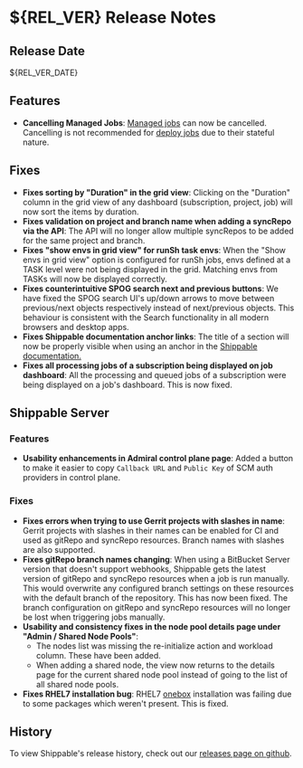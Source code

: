 # ${REL_VER} Release Notes

## Release Date

${REL_VER_DATE}

## Features

- **Cancelling Managed Jobs**: [Managed jobs](http://docs.shippable.com/platform/workflow/job/overview/#supported-job-types) can now be cancelled.  Cancelling is not recommended for [deploy jobs](http://docs.shippable.com/platform/workflow/job/deploy/) due to their stateful nature.

## Fixes

- **Fixes sorting by "Duration" in the grid view**: Clicking on the "Duration" column in the grid view of any dashboard (subscription, project, job) will now sort the items by duration.
- **Fixes validation on project and branch name when adding a syncRepo via the API**: The API will no longer allow multiple syncRepos to be added for the same project and branch.
- **Fixes "show envs in grid view" for runSh task envs**: When the "Show envs in grid view" option is configured for runSh jobs, envs defined at a TASK level were not being displayed in the grid. Matching envs from TASKs will now be displayed correctly.
- **Fixes counterintuitive SPOG search next and previous buttons**: We have fixed the SPOG search UI's up/down arrows to move between previous/next objects respectively instead of next/previous objects. This behaviour is consistent with the Search functionality in all modern browsers and desktop apps.
- **Fixes Shippable documentation anchor links**: The title of a section will now be properly visible when using an anchor in the [Shippable documentation.](http://docs.shippable.com/)
- **Fixes all processing jobs of a subscription being displayed on job dashboard**: All the processing and queued jobs of a subscription were being displayed on a job's dashboard. This is now fixed.

## Shippable Server

### Features

- **Usability enhancements in Admiral control plane page**: Added a button to make it easier to copy `Callback URL` and `Public Key` of SCM auth providers in control plane.

### Fixes

- **Fixes errors when trying to use Gerrit projects with slashes in name**: Gerrit projects with slashes in their names can be enabled for CI and used as gitRepo and syncRepo resources. Branch names with slashes are also supported.
- **Fixes gitRepo branch names changing**: When using a BitBucket Server version that doesn't support webhooks, Shippable gets the latest version of gitRepo and syncRepo resources when a job is run manually. This would overwrite any configured branch settings on these resources with the default branch of the repository. This has now been fixed. The branch configuration on gitRepo and syncRepo resources will no longer be lost when triggering jobs manually.
- **Usability and consistency fixes in the node pool details page under "Admin / Shared Node Pools"**:
  - The nodes list was missing the re-initialize action and workload column. These have been added.
  - When adding a shared node, the view now returns to the details page for the current shared node pool instead of going to the list of all shared node pools.
- **Fixes RHEL7 installation bug**: RHEL7 [onebox](http://docs.shippable.com/platform/server/install-onebox/) installation was failing due to some packages which weren't present. This is fixed.

## History

To view Shippable's release history, check out our [releases page on github](https://github.com/Shippable/admiral/releases).
